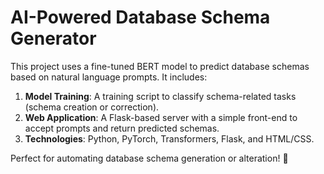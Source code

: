 # AI-Powered Database Schema Generator

This project uses a fine-tuned BERT model to predict database schemas based on natural language prompts. It includes:  

1. **Model Training**: A training script to classify schema-related tasks (schema creation or correction).  
2. **Web Application**: A Flask-based server with a simple front-end to accept prompts and return predicted schemas.  
3. **Technologies**: Python, PyTorch, Transformers, Flask, and HTML/CSS.  

Perfect for automating database schema generation or alteration! 🚀
